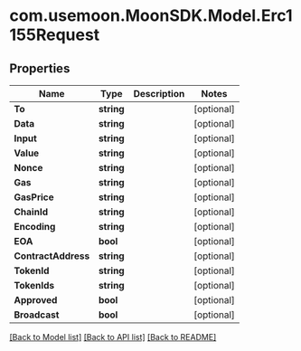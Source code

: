 # com.usemoon.MoonSDK.Model.Erc1155Request

## Properties

| Name                | Type       | Description | Notes       |
| ------------------- | ---------- | ----------- | ----------- |
| **To**              | **string** |             | \[optional] |
| **Data**            | **string** |             | \[optional] |
| **Input**           | **string** |             | \[optional] |
| **Value**           | **string** |             | \[optional] |
| **Nonce**           | **string** |             | \[optional] |
| **Gas**             | **string** |             | \[optional] |
| **GasPrice**        | **string** |             | \[optional] |
| **ChainId**         | **string** |             | \[optional] |
| **Encoding**        | **string** |             | \[optional] |
| **EOA**             | **bool**   |             | \[optional] |
| **ContractAddress** | **string** |             | \[optional] |
| **TokenId**         | **string** |             | \[optional] |
| **TokenIds**        | **string** |             | \[optional] |
| **Approved**        | **bool**   |             | \[optional] |
| **Broadcast**       | **bool**   |             | \[optional] |

[\[Back to Model list\]](./#documentation-for-models) [\[Back to API list\]](./#documentation-for-api-endpoints) [\[Back to README\]](./)
